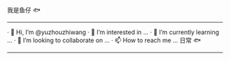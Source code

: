 我是鱼仔 🐟
<hr>  
· 👋 Hi, I’m @yuzhouzhiwang  
· 👀 I’m interested in ...  
· 🌱 I’m currently learning ...  
· 💞️ I’m looking to collaborate on ...  
· 📫 How to reach me ...  
<!---
yuzhouzhiwang/yuzhouzhiwang is a ✨ special ✨ repository because its `README.md` (this file) appears on your GitHub profile.
You can click the Preview link to take a look at your changes.
--->
日常 🐟
<hr>

